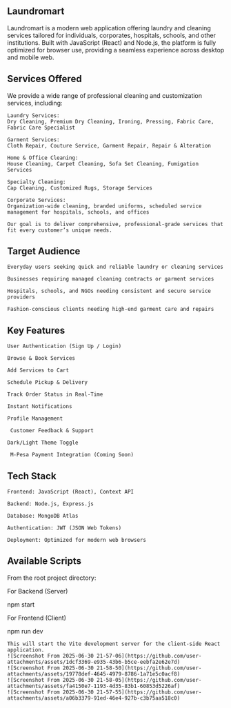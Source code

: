 ## Laundromart

Laundromart is a modern web application offering laundry and cleaning services tailored for individuals, corporates, hospitals, schools, and other institutions. Built with JavaScript (React) and Node.js, the platform is fully optimized for browser use, providing a seamless experience across desktop and mobile web.

## Services Offered

We provide a wide range of professional cleaning and customization services, including:

    Laundry Services:
    Dry Cleaning, Premium Dry Cleaning, Ironing, Pressing, Fabric Care, Fabric Care Specialist

    Garment Services:
    Cloth Repair, Couture Service, Garment Repair, Repair & Alteration

    Home & Office Cleaning:
    House Cleaning, Carpet Cleaning, Sofa Set Cleaning, Fumigation Services

    Specialty Cleaning:
    Cap Cleaning, Customized Rugs, Storage Services

    Corporate Services:
    Organization-wide cleaning, branded uniforms, scheduled service management for hospitals, schools, and offices

    Our goal is to deliver comprehensive, professional-grade services that fit every customer’s unique needs.

## Target Audience

    Everyday users seeking quick and reliable laundry or cleaning services

    Businesses requiring managed cleaning contracts or garment services

    Hospitals, schools, and NGOs needing consistent and secure service providers

    Fashion-conscious clients needing high-end garment care and repairs

## Key Features

    User Authentication (Sign Up / Login)

    Browse & Book Services

    Add Services to Cart

    Schedule Pickup & Delivery

    Track Order Status in Real-Time

    Instant Notifications

    Profile Management

     Customer Feedback & Support

    Dark/Light Theme Toggle

     M-Pesa Payment Integration (Coming Soon)

## Tech Stack

    Frontend: JavaScript (React), Context API

    Backend: Node.js, Express.js

    Database: MongoDB Atlas

    Authentication: JWT (JSON Web Tokens)

    Deployment: Optimized for modern web browsers

## Available Scripts

From the root project directory:

For Backend (Server)

npm start

For Frontend (Client)

npm run dev

    This will start the Vite development server for the client-side React application.
    ![Screenshot From 2025-06-30 21-57-06](https://github.com/user-attachments/assets/1dcf3369-e935-43b6-b5ce-eebfa2e62e7d)
    ![Screenshot From 2025-06-30 21-58-50](https://github.com/user-attachments/assets/19778def-4645-4979-8786-1a71e5c0acf8)
    ![Screenshot From 2025-06-30 21-58-05](https://github.com/user-attachments/assets/fa4150e7-1193-4d35-83b1-60853d5226af)
    ![Screenshot From 2025-06-30 21-57-55](https://github.com/user-attachments/assets/a06b3379-91ed-46e4-927b-c3b75aa518c0)





